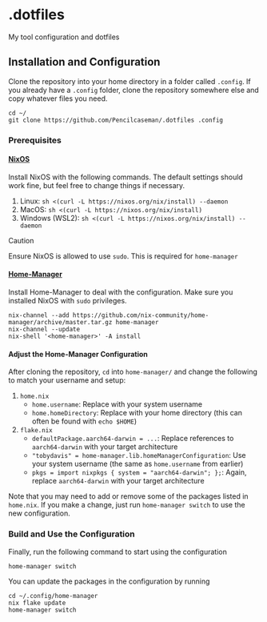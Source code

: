 # .dotfiles
My tool configuration and dotfiles

## Installation and Configuration 

Clone the repository into your home directory in a folder called `.config`. If you already have a `.config` folder, clone the repository somewhere else and copy whatever files you need.

```
cd ~/
git clone https://github.com/Pencilcaseman/.dotfiles .config
```

### Prerequisites
#### [NixOS](https://nixos.org)

Install NixOS with the following commands. The default settings should work fine, but feel free to change things if necessary.

1. Linux: `sh <(curl -L https://nixos.org/nix/install) --daemon`
2. MacOS: `sh <(curl -L https://nixos.org/nix/install)`
3. Windows (WSL2): `sh <(curl -L https://nixos.org/nix/install) --daemon`

> [!CAUTION]
> Ensure NixOS is allowed to use `sudo`. This is required for `home-manager`

#### [Home-Manager](https://github.com/nix-community/home-manager)

Install Home-Manager to deal with the configuration. Make sure you installed NixOS with `sudo` privileges.

```
nix-channel --add https://github.com/nix-community/home-manager/archive/master.tar.gz home-manager
nix-channel --update
nix-shell '<home-manager>' -A install
```

#### Adjust the Home-Manager Configuration 
After cloning the repository, `cd` into `home-manager/` and change the following to match your username and setup:

1. `home.nix`
    - `home.username`: Replace with your system username
    - `home.homeDirectory`: Replace with your home directory (this can often be found with `echo $HOME`)
2. `flake.nix`
    - `defaultPackage.aarch64-darwin = ...`: Replace references to `aarch64-darwin` with your target architecture
    - `"tobydavis" = home-manager.lib.homeManagerConfiguration`: Use your system username (the same as `home.username` from earlier)
    - `pkgs = import nixpkgs { system = "aarch64-darwin"; };`: Again, replace `aarch64-darwin` with your target architecture

Note that you may need to add or remove some of the packages listed in `home.nix`. If you make a change, just run `home-manager switch` to use the new configuration.

### Build and Use the Configuration 

Finally, run the following command to start using the configuration 

```
home-manager switch
```

You can update the packages in the configuration by running 

```
cd ~/.config/home-manager 
nix flake update 
home-manager switch
```
